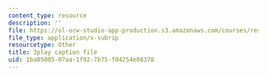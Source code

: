 ```yaml
---
content_type: resource
description: ''
file: https://ol-ocw-studio-app-production.s3.amazonaws.com/courses/res-ll-005-mathematics-of-big-data-and-machine-learning-january-iap-2020/1ba0500507aa1f927b75f04254e08378_zNGKX-4PRsk.srt
file_type: application/x-subrip
resourcetype: Other
title: 3play caption file
uid: 1ba05005-07aa-1f92-7b75-f04254e08378
---
```

